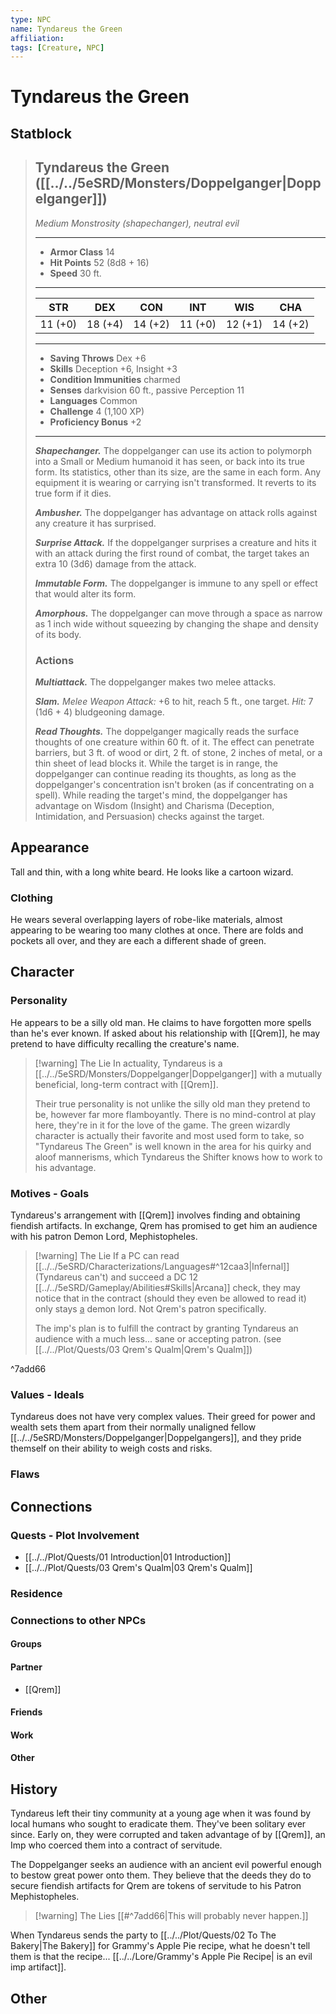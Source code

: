 ```yaml
---
type: NPC
name: Tyndareus the Green
affiliation: 
tags: [Creature, NPC]
---
```


# Tyndareus the Green

## Statblock

> ## Tyndareus the Green ([[../../5eSRD/Monsters/Doppelganger|Doppelganger]])  
>*Medium Monstrosity (shapechanger), neutral evil*  
>___  
> - **Armor Class** 14  
> - **Hit Points** 52 (8d8 + 16)  
> - **Speed** 30 ft.  
>___  
>|STR|DEX|CON|INT|WIS|CHA|  
>|:---:|:---:|:---:|:---:|:---:|:---:|  
>|11 (+0)|18 (+4)|14 (+2)|11 (+0)|12 (+1)|14 (+2)|  
>___  
> - **Saving Throws** Dex +6  
> - **Skills** Deception +6, Insight +3  
> - **Condition Immunities** charmed  
> - **Senses** darkvision 60 ft., passive Perception 11  
> - **Languages** Common  
> - **Challenge** 4 (1,100 XP)  
> - **Proficiency Bonus** +2  
>___  
> ***Shapechanger.*** The doppelganger can use its action to polymorph into a Small or Medium humanoid it has seen, or back into its true form. Its statistics, other than its size, are the same in each form. Any equipment it is wearing or carrying isn't transformed. It reverts to its true form if it dies.  
>  
> ***Ambusher.*** The doppelganger has advantage on attack rolls against any creature it has surprised.  
>  
> ***Surprise Attack.*** If the doppelganger surprises a creature and hits it with an attack during the first round of combat, the target takes an extra 10 (3d6) damage from the attack.  
>  
> ***Immutable Form.*** The doppelganger is immune to any spell or effect that would alter its form.  
>  
> ***Amorphous.*** The doppelganger can move through a space as narrow as 1 inch wide without squeezing by changing the shape and density of its body.  
> ### Actions  
> ***Multiattack.*** The doppelganger makes two melee attacks.  
>  
> ***Slam.*** _Melee Weapon Attack:_ +6 to hit, reach 5 ft., one target. _Hit:_ 7 (1d6 + 4) bludgeoning damage.  
>  
> ***Read Thoughts.*** The doppelganger magically reads the surface thoughts of one creature within 60 ft. of it. The effect can penetrate barriers, but 3 ft. of wood or dirt, 2 ft. of stone, 2 inches of metal, or a thin sheet of lead blocks it. While the target is in range, the doppelganger can continue reading its thoughts, as long as the doppelganger's concentration isn't broken (as if concentrating on a spell). While reading the target's mind, the doppelganger has advantage on Wisdom (Insight) and Charisma (Deception, Intimidation, and Persuasion) checks against the target.


## Appearance
Tall and thin, with a long white beard. He looks like a cartoon wizard.

### Clothing
He wears several overlapping layers of robe-like materials, almost appearing to be wearing too many clothes at once. There are folds and pockets all over, and they are each a different shade of green. 

## Character

### Personality

He appears to be a silly old man. He claims to have forgotten more spells than he's ever known. If asked about his relationship with [[Qrem]], he may pretend to have difficulty recalling the creature's name. 

> [!warning] The Lie
> In actuality, Tyndareus is a [[../../5eSRD/Monsters/Doppelganger|Doppelganger]] with a mutually beneficial, long-term contract with [[Qrem]]. 
> 
> Their true personality is not unlike the silly old man they pretend to be, however far more flamboyantly. There is no mind-control at play here, they're in it for the love of the game. The green wizardly character is actually their favorite and most used form to take, so "Tyndareus The Green" is well known in the area for his quirky and aloof mannerisms, which Tyndareus the Shifter knows how to work to his advantage.

### Motives - Goals

Tyndareus's arrangement with [[Qrem]] involves finding and obtaining fiendish artifacts. In exchange, Qrem has promised to get him an audience with his patron Demon Lord, Mephistopheles. 

> [!warning] The Lie
> If a PC can read [[../../5eSRD/Characterizations/Languages#^12caa3|Infernal]] (Tyndareus can't) and succeed a DC 12 [[../../5eSRD/Gameplay/Abilities#Skills|Arcana]] check, they may notice that in the contract (should they even be allowed to read it) only stays <u>a</u> demon lord. Not Qrem's patron specifically. 
> 
> The imp's plan is to fulfill the contract by granting Tyndareus an audience with a much less... sane or accepting patron. (see [[../../Plot/Quests/03 Qrem's Qualm|Qrem's Qualm]])

^7add66


### Values - Ideals

Tyndareus does not have very complex values. Their greed for power and wealth sets them apart from their normally unaligned fellow [[../../5eSRD/Monsters/Doppelganger|Doppelgangers]], and they pride themself on their ability to weigh costs and risks. 

### Flaws


## Connections

### Quests - Plot Involvement
- [[../../Plot/Quests/01 Introduction|01 Introduction]]
- [[../../Plot/Quests/03 Qrem's Qualm|03 Qrem's Qualm]]

### Residence

### Connections to other NPCs

#### Groups

#### Partner
- [[Qrem]]
#### Friends

#### Work

#### Other


## History

Tyndareus left their tiny community at a young age when it was found by local humans who sought to eradicate them. They've been solitary ever since. Early on, they were corrupted and taken advantage of by [[Qrem]], an Imp who coerced them into a contract of servitude. 

The Doppelganger seeks an audience with an ancient evil powerful enough to bestow great power onto them. They believe that the deeds they do to secure fiendish artifacts for Qrem are tokens of servitude to his Patron Mephistopheles.

> [!warning] The Lies
> [[#^7add66|This will probably never happen.]]

When Tyndareus sends the party to [[../../Plot/Quests/02 To The Bakery|The Bakery]] for Grammy's Apple Pie recipe, what he doesn't tell them is that the recipe... [[../../Lore/Grammy's Apple Pie Recipe| is an evil imp artifact]]. 


## Other

